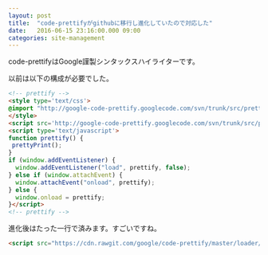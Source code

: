 ```yaml
---
layout: post
title:  "code-prettifyがgithubに移行し進化していたので対応した"
date:   2016-06-15 23:16:00.000 09:00
categories: site-management
---
```


<!--more-->

code-prettifyはGoogle謹製シンタックスハイライターです。 

以前は以下の構成が必要でした。 

```html
<!-- prettify -->
<style type='text/css'>
@import "http://google-code-prettify.googlecode.com/svn/trunk/src/prettify.css";
</style> 
<script src='http://google-code-prettify.googlecode.com/svn/trunk/src/prettify.js' type='text/javascript'></script>
<script type='text/javascript'>
function prettify() {
 prettyPrint();
}
if (window.addEventListener) {
  window.addEventListener("load", prettify, false);
} else if (window.attachEvent) {
  window.attachEvent("onload", prettify);
} else {
  window.onload = prettify;
}</script> 
<!-- prettify -->
```

進化後はたった一行で済みます。すごいですね。 

```html
<script src="https://cdn.rawgit.com/google/code-prettify/master/loader/run_prettify.js"></script>
```
